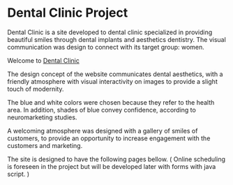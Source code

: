 # Dental Clinic Project

Dental Clinic is a site developed to dental clinic specialized in providing beautiful smiles through  dental implants and aesthetics dentistry. The visual communication was design to connect with its target group: women.

Welcome to [Dental Clinic](https://8000-cintiamar-dentalclinic-8kldm1vidak.ws-eu67.gitpod.io/)

The  design concept of the website communicates dental aesthetics, with a  friendly atmosphere with visual interactivity on images to provide a slight touch of modernity.

The blue and white colors were chosen because they refer to the health area. In addition, shades of blue convey confidence, according to neuromarketing studies.

A welcoming atmosphere was designed with a gallery of smiles of customers, to provide an opportunity to increase engagement with the customers and marketing.

The site is designed to have the following pages bellow.
( Online scheduling is foreseen in the project but will be developed later with forms with java script. )